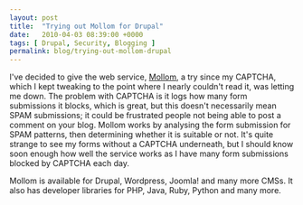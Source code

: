 ```yaml
---
layout: post
title:  "Trying out Mollom for Drupal"
date:   2010-04-03 08:39:00 +0000
tags: [ Drupal, Security, Blogging ]
permalink: blog/trying-out-mollom-drupal
---
```

I've decided to give the web service, [Mollom](http://mollom.com/), a try since my CAPTCHA, which I kept tweaking to the point where I nearly couldn't read it, was letting me down. The problem with CAPTCHA is it logs how many form submissions it blocks, which is great, but this doesn't necessarily mean SPAM submissions; it could be frustrated people not being able to post a comment on your blog. Mollom works by analysing the form submission for SPAM patterns, then determining whether it is suitable or not. It's quite strange to see my forms without a CAPTCHA underneath, but I should know soon enough how well the service works as I have many form submissions blocked by CAPTCHA each day.

Mollom is available for Drupal, Wordpress, Joomla! and many more CMSs. It also has developer libraries for PHP, Java, Ruby, Python and many more.